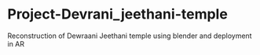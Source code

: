 # Project-Devrani_jeethani-temple
Reconstruction of Dewraani Jeethani temple using blender and deployment in AR
